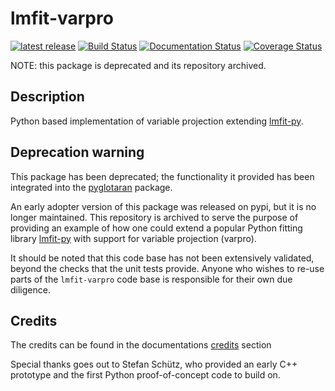 # lmfit-varpro

[![latest release](https://pypip.in/version/lmfit-varpro/badge.svg)](https://pypi.org/project/lmfit-varpro/)
[![Build Status](https://travis-ci.org/glotaran/lmfit-varpro.svg?branch=master)](https://travis-ci.org/glotaran/lmfit-varpro)
[![Documentation Status](https://readthedocs.org/projects/lmfit-varpro/badge/?version=latest)](https://lmfit-varpro.readthedocs.io/en/latest/?badge=latest)
[![Coverage Status](https://coveralls.io/repos/github/glotaran/lmfit-varpro/badge.svg?branch=master)](https://coveralls.io/github/glotaran/lmfit-varpro?branch=master)

NOTE: this package is deprecated and its repository archived.

## Description

Python based implementation of variable projection extending [lmfit-py](https://github.com/lmfit/lmfit-py).

## Deprecation warning

This package has been deprecated; the functionality it provided has been integrated into the [pyglotaran](https://github.com/glotaran/pyglotaran) package.

An early adopter version of this package was released on pypi, but it is no longer maintained. This repository is archived to serve the purpose of providing an example of how one could extend a popular Python fitting library [lmfit-py](https://github.com/lmfit/lmfit-py) with support for variable projection (varpro).

It should be noted that this code base has not been extensively validated, beyond the checks that the unit tests provide. Anyone who wishes to re-use parts of the `lmfit-varpro` code base is responsible for their own due diligence.

## Credits

The credits can be found in the documentations [credits](https://lmfit-varpro.readthedocs.io/en/latest/credits.html) section

Special thanks goes out to Stefan Schütz, who provided an early C++ prototype and the first Python proof-of-concept code to build on.
